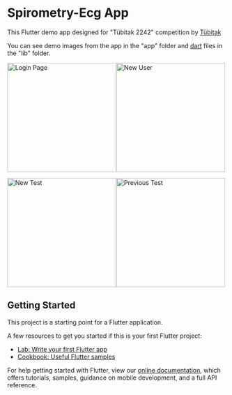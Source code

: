 # Spirometry-Ecg App

This Flutter demo app designed for "Tübitak 2242" competition by <a href="https://www.tubitak.gov.tr/">Tübitak</a>

You can see demo images from the app in the "app" folder and <a href="https://dart.dev/">dart</a> files in the "lib" folder.

<img src="https://github.com/aliosmankaya/spiro_ecg/blob/main/app/login.PNG" alt="Login Page" width="250px" height="auto"><img src="https://github.com/aliosmankaya/spiro_ecg/blob/main/app/new_user.PNG" alt="New User" width="250px" height="auto">

<img src="https://github.com/aliosmankaya/spiro_ecg/blob/main/app/new_test.PNG" alt="New Test" width="250px" height="auto"><img src="https://github.com/aliosmankaya/spiro_ecg/blob/main/app/previous_test.PNG" alt="Previous Test" width="250px" height="auto">

## Getting Started

This project is a starting point for a Flutter application.

A few resources to get you started if this is your first Flutter project:

- [Lab: Write your first Flutter app](https://flutter.dev/docs/get-started/codelab)
- [Cookbook: Useful Flutter samples](https://flutter.dev/docs/cookbook)

For help getting started with Flutter, view our
[online documentation](https://flutter.dev/docs), which offers tutorials,
samples, guidance on mobile development, and a full API reference.
